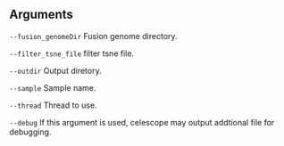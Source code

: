 ## Arguments
`--fusion_genomeDir` Fusion genome directory.

`--filter_tsne_file` filter tsne file.

`--outdir` Output diretory.

`--sample` Sample name.

`--thread` Thread to use.

`--debug` If this argument is used, celescope may output addtional file for debugging.

